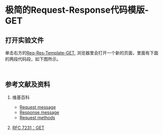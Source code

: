 # 极简的Request-Response代码模版-GET

## 打开实验文件

单击右方的[Req-Res-Template-GET](https://codepen.io/quanbinn/pen/dyMbLNZ), 浏览器里会打开一个新的页面，里面有下面的两段代码段，如下图所示。

```html

```

```javascript

```

## 参考文献及资料

1. 维基百科
	- [Request message](https://en.wikipedia.org/wiki/Hypertext_Transfer_Protocol#Request_message) 
	- [Response message](https://en.wikipedia.org/wiki/Hypertext_Transfer_Protocol#Response_message)
	- [Request methods](https://en.wikipedia.org/wiki/Hypertext_Transfer_Protocol#Request_methods)  

2. [RFC 7231：GET](https://tools.ietf.org/html/rfc7231#page-24)  

